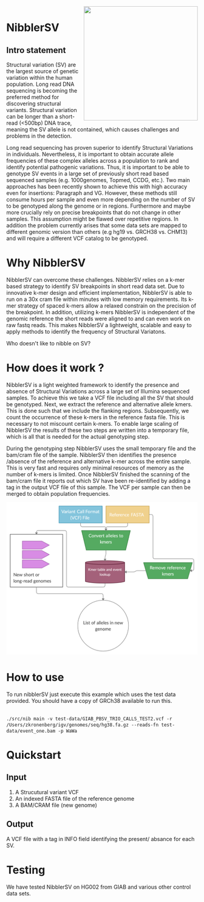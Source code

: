 <img align="right" width="300" height="300" src="https://github.com/collaborativebioinformatics/nibSV/blob/main/SVNibbler.png">

# NibblerSV

## Intro statement
Structural variation (SV) are the largest source of genetic variation within the human population. Long read DNA sequencing is becoming the preferred method for discovering structural variants. Structural variation can be longer than a short-read (<500bp) DNA trace, meaning the SV allele is not contained, which causes challenges and problems in the detection.

Long read sequencing has proven superior to identify Structural Variations in individuals. Nevertheless, it is important to obtain accurate allele frequencies of these complex alleles across a population to rank and identify potential pathogenic variations.  Thus, it is important to be able to genotype SV events in a large set of previously short read based sequenced samples (e.g. 1000genomes, Topmed, CCDG, etc.).  Two main approaches has been recently shown to achieve this with high accuracy even for insertions: Paragraph and VG. However, these methods still consume hours per sample and even more depending on the number of SV to be genotyped along the genome or in regions. Furthermore and maybe more crucially rely on precise breakpoints that do not change in other samples. This assumption might be flawed over repetitive regions.  In addition the problem currently arises that some data sets are mapped to different genomic version than others (e.g hg19 vs. GRCH38 vs. CHM13) and will require a different VCF catalog to be genotyped.  

# Why NibblerSV
NibblerSV can overcome these challenges. NibblerSV relies on a k-mer based strategy to identify SV breakpoints in short read data set. Due to innovative k-mer design and efficient implementation, NibblerSV is able to run on a 30x cram file within minutes with low memory requirements. Its k-mer strategy of spaced k-mers allow a relaxed constrain on the precision of the breakpoint. In addition, utilizing k-mers NibblerSV is independent of the genomic reference the short reads were aligned to and can even work on raw fastq reads. This makes NibblerSV a lightweight, scalable and easy to apply methods to identify the frequency of Structural Variatons. 


Who doesn't like to nibble on SV?
# How does it work <this software>?
NibblerSV is a light weighted framework to identify the presence and absence of Structural Variations across a large set of Illumina sequenced samples. To achieve this we take a VCF file including all the SV that should be genotyped. Next, we extract the reference and alternative allele kmers. This is done such that we include the flanking regions. Subsequently, we count the occurrence of these k-mers in the reference fasta file. This is necessary to not miscount certain k-mers. To enable large scaling of NibblerSV the results of these two steps are written into a temporary file, which is all that is needed for the actual genotyping step. 

During the genotyping step NibblerSV uses the small temporary file  and the bam/cram file of the sample. NibblerSV then identifies the presence /absence of the reference and alternative k-mer across the entire sample. This is very fast and requires only minimal resources of memory as the number of k-mers is limited. Once NibblerSV finished the scanning of the bam/cram file it reports out which SV have been re-identified by adding a tag in the output VCF file of this sample. The VCF per sample can then be merged to obtain population frequencies. 

![alt text](multimedia/nibSV.jpg)

# How to use <this software>

To run nibblerSV just execute this example which uses the test data provided. You should have a copy of GRCh38 available to run this. 
```

./src/nib main -v test-data/GIAB_PBSV_TRIO_CALLS_TEST2.vcf -r /Users/zkronenberg/igv/genomes/seq/hg38.fa.gz --reads-fn test-data/event_one.bam -p WaWa
```


# Quickstart
## Input
1. A Strucutural variant VCF
2. An indexed FASTA file of the reference genome
3. A BAM/CRAM file (new genome)

## Output
A VCF file with a tag in INFO field identifying the present/ absance for each SV. 

# Testing
We have tested NibblerSV on HG002 from GIAB and various other control data sets. 
